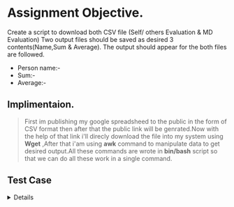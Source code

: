 #  Assignment Objective.

Create a script to download both CSV file (Self/ others Evaluation & MD Evaluation) 
Two output files should be saved as desired 3 contents(Name,Sum & Average).
The output should appear for the both files are followed.
- Person name:-
- Sum:-
- Average:-

## Implimentaion.
>First im publishing my google spreadsheed to the public in the form of CSV format then after that the public link will be genrated.Now with the help of that link i'll direcly download the file into my system using **Wget** ,After that i'am using **awk** command to manipulate data to get desired output.All these commands are wrote in **bin/bash** script so that we can do all these work in a single command.  


## Test Case

 <details>
  
|**SNo.** | **Test Case Description** |**Test Steps** | **Expected Result** | **Actual Result** | **Status** |
|:-----: | :-----: | :------: | :-----: | :-----: | :-----: |
| 1 | Publishing google spreadsheet to get the download link | <ol> Steps To Be Followed <li>Publishd my sheet to the web </li><li>selected embed format as a CSV</li><li>Now Start Publishing and copy the link </li></ol> | Shoud get desired link in CSV format | Got the link successfully | Pass |
| 2 | Declare variable into the script so that it can work for any user or form any path | <ul><li> WGET="/usr/bin/wget"</li><li>ECHO=/usr/bin/echo </li><li> AWK=/usr/bin/awk </li><li> CAT=/usr/bin/cat</li></ul> | Script should run without any error | All variable passed script run successfully | Pass |
| 3 | Dowlnload both file using **wget** command | The command will run two time to download both files.<br/>$WGET -nv "https://docs.google.com/spreadsheets/d/DOCID/export?format=csv" -O "data2.csv" | Acknowledgement of file download shoud be displayed | Fle downloaded message display | Pass |

 
 
 
 
 
 
 
 
 
 
